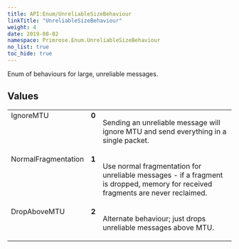 ```yaml
---
title: API:Enum/UnreliableSizeBehaviour
linkTitle: "UnreliableSizeBehaviour"
weight: 4
date: 2019-08-02
namespace: Primrose.Enum.UnreliableSizeBehaviour
no_list: true
toc_hide: true
---
```

<p class="summary">

Enum of behaviours for large, unreliable messages.

</p>
 
## Values
 
<table class="studiohide">
<tbody>
<tr class="enum-row">
<td style="vertical-align:top;white-space:normal;">
<span class="name"">IgnoreMTU</span></td>
<td style="vertical-align:top;white-space:normal;">
<b class="value"">0</b></td>
<td style="vertical-align:top;white-space:normal;">
<p>
Sending an unreliable message will ignore MTU and send everything in a single packet.
</p></td>
</tr>
<tr class="enum-row">
<td style="vertical-align:top;white-space:normal;">
<span class="name"">NormalFragmentation</span></td>
<td style="vertical-align:top;white-space:normal;">
<b class="value"">1</b></td>
<td style="vertical-align:top;white-space:normal;">
<p>
Use normal fragmentation for unreliable messages - if a fragment is dropped, memory for received fragments are never
reclaimed.
</p></td>
</tr>
<tr class="enum-row">
<td style="vertical-align:top;white-space:normal;">
<span class="name"">DropAboveMTU</span></td>
<td style="vertical-align:top;white-space:normal;">
<b class="value"">2</b></td>
<td style="vertical-align:top;white-space:normal;">
<p>
Alternate behaviour; just drops unreliable messages above MTU.
</p></td>
</tr>
</tbody>
</table>
